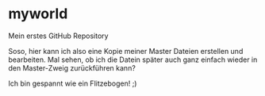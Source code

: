 # myworld
Mein erstes GitHub Repository

Soso, hier kann ich also eine Kopie meiner Master Dateien erstellen und bearbeiten. Mal sehen, ob ich die Datein später auch ganz einfach wieder in den Master-Zweig zurückführen kann?

Ich bin gespannt wie ein Flitzebogen! ;)
